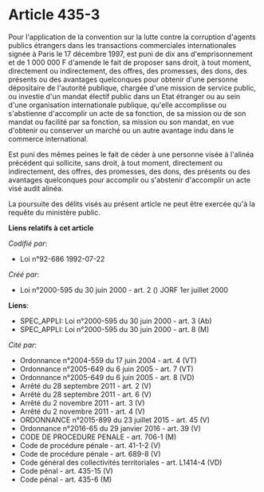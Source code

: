# Article 435-3

Pour l'application de la convention sur la lutte contre la corruption d'agents publics étrangers dans les transactions
commerciales internationales signée à Paris le 17 décembre 1997, est puni de dix ans d'emprisonnement et de 1 000 000 F
d'amende le fait de proposer sans droit, à tout moment, directement ou indirectement, des offres, des promesses, des dons,
des présents ou des avantages quelconques pour obtenir d'une personne dépositaire de l'autorité publique, chargée d'une
mission de service public, ou investie d'un mandat électif public dans un Etat étranger ou au sein d'une organisation
internationale publique, qu'elle accomplisse ou s'abstienne d'accomplir un acte de sa fonction, de sa mission ou de son
mandat ou facilité par sa fonction, sa mission ou son mandat, en vue d'obtenir ou conserver un marché ou un autre avantage
indu dans le commerce international.

Est puni des mêmes peines le fait de céder à une personne visée à l'alinéa précédent qui sollicite, sans droit, à tout
moment, directement ou indirectement, des offres, des promesses, des dons, des présents ou des avantages quelconques pour
accomplir ou s'abstenir d'accomplir un acte visé audit alinéa.

La poursuite des délits visés au présent article ne peut être exercée qu'à la requête du ministère public.

**Liens relatifs à cet article**

_Codifié par_:

  - Loi n°92-686 1992-07-22

_Créé par_:

  - Loi n°2000-595 du 30 juin 2000 - art. 2 () JORF 1er juillet 2000

**Liens**:

  - SPEC_APPLI: Loi n°2000-595 du 30 juin 2000 - art. 3 (Ab)
  - SPEC_APPLI: Loi n°2000-595 du 30 juin 2000 - art. 8 (M)

_Cité par_:

  - Ordonnance n°2004-559 du 17 juin 2004 - art. 4 (VT)
  - Ordonnance n°2005-649 du 6 juin 2005 - art. 7 (VT)
  - Ordonnance n°2005-649 du 6 juin 2005 - art. 8 (VD)
  - Arrêté du 28 septembre 2011 - art. 2 (V)
  - Arrêté du 28 septembre 2011 - art. 6 (V)
  - Arrêté du 2 novembre 2011 - art. 3 (V)
  - Arrêté du 2 novembre 2011 - art. 4 (V)
  - ORDONNANCE n°2015-899 du 23 juillet 2015 - art. 45 (V)
  - Ordonnance n°2016-65 du 29 janvier 2016 - art. 39 (V)
  - CODE DE PROCEDURE PENALE - art. 706-1 (M)
  - Code de procédure pénale - art. 41-1-2 (V)
  - Code de procédure pénale - art. 689-8 (V)
  - Code général des collectivités territoriales - art. L1414-4 (VD)
  - Code pénal - art. 435-15 (V)
  - Code pénal - art. 435-6 (M)
